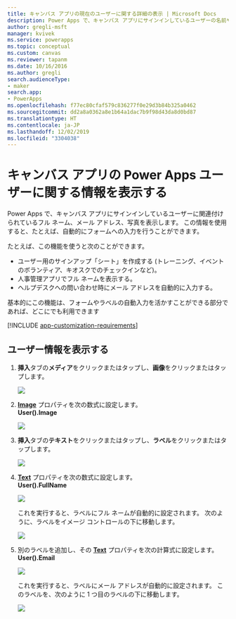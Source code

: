 ```yaml
---
title: キャンバス アプリの現在のユーザーに関する詳細の表示 | Microsoft Docs
description: Power Apps で、キャンバス アプリにサインインしているユーザーの名前やメール アドレスを表示する
author: gregli-msft
manager: kvivek
ms.service: powerapps
ms.topic: conceptual
ms.custom: canvas
ms.reviewer: tapanm
ms.date: 10/16/2016
ms.author: gregli
search.audienceType:
- maker
search.app:
- PowerApps
ms.openlocfilehash: f77ec80cfaf579c836277f0e29d3b84b325a0462
ms.sourcegitcommit: dd2a8a0362a8e1b64a1dac7b9f98d43da8d0bd87
ms.translationtype: HT
ms.contentlocale: ja-JP
ms.lasthandoff: 12/02/2019
ms.locfileid: "3304038"
---
```

# <a name="show-information-about-a-power-apps-user-in-a-canvas-app"></a>キャンバス アプリの Power Apps ユーザーに関する情報を表示する

Power Apps で、キャンバス アプリにサインインしているユーザーに関連付けられているフル ネーム、メール アドレス、写真を表示します。 この情報を使用すると、たとえば、自動的にフォームへの入力を行うことができます。

たとえば、この機能を使うと次のことができます。

* ユーザー用のサインアップ「シート」を作成する (トレーニング、イベントのボランティア、キオスクでのチェックインなど)。
* 人事管理アプリでフル ネームを表示する。
* ヘルプデスクへの問い合わせ時にメール アドレスを自動的に入力する。

基本的にこの機能は、フォームやラベルの自動入力を活かすことができる部分であれば、どこにでも利用できます

[!INCLUDE [app-customization-requirements](../../includes/app-customization-requirements.md)]

## <a name="show-user-details"></a>ユーザー情報を表示する

1. **挿入**タブの**メディア**をクリックまたはタップし、**画像**をクリックまたはタップします。
   
   ![][2]
2. **[Image](controls/properties-visual.md)** プロパティを次の数式に設定します。
   <br>**User().Image**
   
    ![][3]
3. **挿入**タブの**テキスト**をクリックまたはタップし、**ラベル**をクリックまたはタップします。  
   
    ![][4]
4. **[Text](controls/properties-core.md)** プロパティを次の数式に設定します。
   <br>**User().FullName**
   
   ![][6]
   
   これを実行すると、ラベルにフル ネームが自動的に設定されます。 次のように、ラベルをイメージ コントロールの下に移動します。
   
   ![][5]
5. 別のラベルを追加し、その **[Text](controls/properties-core.md)** プロパティを次の計算式に設定します。
   <br>**User().Email**  
   
    ![][8]
   
    これを実行すると、ラベルにメール アドレスが自動的に設定されます。 このラベルを、次のように 1 つ目のラベルの下に移動します。  
   
    ![][7]

[2]: ./media/show-current-user/add-image.png
[3]: ./media/show-current-user/imageproperty.png
[4]: ./media/show-current-user/insertlabel.png
[5]: ./media/show-current-user/label.png
[6]: ./media/show-current-user/textproperty.png
[7]: ./media/show-current-user/secondlabel.png
[8]: ./media/show-current-user/email.png
[9]: ./media/show-current-user/preview.png

